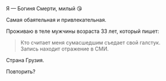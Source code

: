 Я — Богиня Смерти, милый 😘

Самая обаятельная и привлекательная.

Проживаю в теле мужчины возраста 33 лет, который пишет:

> Кто считает меня сумасшедшим съедает свой галстук.  
> Запись находит отражение в СМИ.

Страна Грузия.

Повторить?
